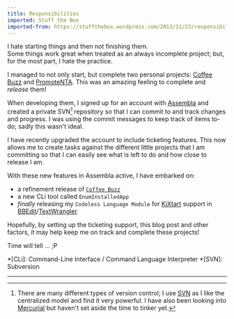```yaml
---
title: Responsibilities
imported: Stuff the Box
imported-from: https://stuffthebox.wordpress.com/2013/11/23/responsibilities/
---
```


I hate starting things and then not finishing them.<br />
Some things work great when treated as an always incomplete project; but, for the most part, I hate the practice.

I managed to not only start, but complete two personal projects: [Coffee Buzz](/coffeebuzz/ "Coffee Buzz – Give Your Computer a Buzz!") and [PromoteNTA](/cli-tools/promotenta/ "PromoteNTA – Promote a Notification Tray Application"). This was an amazing feeling to complete and *release* them!

When developing them, I signed up for an account with [Assembla](http://www.assembla.com/) and created a private SVN[^SVN] repository so that I can commit to and track changes and progress. I was using the commit messages to keep track of items to-do; sadly this wasn't ideal.

I have recently upgraded the account to include ticketing features. This now allows me to create tasks against the different little projects that I am committing so that I can easily see what is left to do and how close to release I am.

With these new features in Assembla active, I have embarked on:

- a refinement release of [`Coffee Buzz`](/coffeebuzz/ "Coffee Buzz – Give Your Computer a Buzz!")
- a new CLi tool called `EnumInstalledApp`
- *finally* releasing my `Codeless Language Module` for [KiXtart](http://en.wikipedia.org/wiki/KiXtart "Wikipedia Definition for KiXtart") support in [BBEdit](http://www.barebones.com/products/bbedit/ "Product page for BBEdit")/[TextWrangler](http://www.barebones.com/products/textwrangler/ "Product page for TextWrangler")

Hopefully, by setting up the ticketing support, this blog post and other factors, it may help keep me on track and complete these projects!

Time will tell ... ;P

*[CLi]: Command-Line Interface / Command Language Interpreter
*[SVN]: Subversion

---

[^SVN]: There are many different types of version control; I use [SVN](http://en.wikipedia.org/wiki/Apache_Subversion "Wikipedia Definition for SVN") as I like the centralized model and find it very powerful. I have also been looking into [Mercurial](http://en.wikipedia.org/wiki/Mercurial "Wikipedia Definition for Mercurial") but haven't set aside the time to tinker yet.
